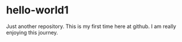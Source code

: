# hello-world1
Just another repository.
This is my first time here at github. I am really enjoying this journey.
